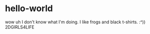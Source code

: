 # hello-world

wow uh I don't know what I'm doing. I like frogs and black t-shirts. :^)) 2DGIRLS4LIFE
